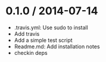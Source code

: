 
0.1.0 / 2014-07-14 
==================

  * .travis.yml: Use sudo to install
  * Add travis
  * Add a simple test script
  * Readme.md: Add installation notes
  * checkin deps
